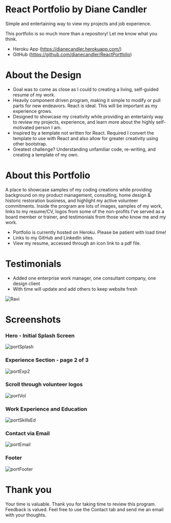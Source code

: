 # React Portfolio by Diane Candler

Simple and entertaining way to view my projects and job experience. 

This portfolio is so much more than a repository!  Let me know what you think.

* Heroku App (https://dianecandler.herokuapp.com/)
* GitHub (https://github.com/dianecandler/ReactPortfolio)

# About the Design
 * Goal was to come as close as I could to creating a living, self-guided resume of my work.
 * Heavily component driven program, making it simple to modify or pull parts for new endeavors.  React is ideal.  This will be important as my experience grows.
 * Designed to showcase my creativity while providing an entertainly way to review my projects, experience, and learn more about the highly self-motivated person I am.
 * Inspired by a template not written for React.  Required I convert the template to use with React and also allow for greater creativity using other bootstrap.
 * Greatest challenge?  Understanding unfamiliar code, re-writing, and creating a template of my own.

# About this Portfolio
A place to showcase samples of my coding creations while providing background on my product management, consulting, home design & historic restoration business, and highlight my active volunteer commitments.  Inside the program are lots of images, samples of my work, links to my resume/CV, logos from some of the non-profits I've served as a board member or trainer, and testimonials from those who know me and my work.  

 * Portfolio is currently hosted on Heroku. Please be patient with load time!
 * Links to my GitHub and LinkedIn sites.
 * View my resume, accessed through an icon link to a pdf file.

# Testimonials
 * Added one enterprise work manager, one consultant company, one design client
 * With time will update and add others to keep website fresh

![Ravi](https://user-images.githubusercontent.com/63519355/98007877-89069f80-1db9-11eb-8391-34aa0f27d54a.JPG)


# Screenshots

### Hero - Initial Splash Screen

![portSplash](https://user-images.githubusercontent.com/63519355/98009362-0ed71a80-1dbb-11eb-8cbd-ce3093d0fe5e.JPG)


### Experience Section - page 2 of 3

![portExp2](https://user-images.githubusercontent.com/63519355/98009576-4d6cd500-1dbb-11eb-8e2a-e0a27b23eaec.JPG)

### Scroll through volunteer logos 

![portVol](https://user-images.githubusercontent.com/63519355/98009573-4d6cd500-1dbb-11eb-8a3e-37a44db65c17.JPG)

### Work Experience and Education

![portSkillsEd](https://user-images.githubusercontent.com/63519355/98009572-4cd43e80-1dbb-11eb-84cf-f78087d49a00.JPG)

### Contact via Email

![portEmail](https://user-images.githubusercontent.com/63519355/98009568-4cd43e80-1dbb-11eb-9228-049b41fa25b3.JPG)

### Footer

![portFooter](https://user-images.githubusercontent.com/63519355/98009577-4d6cd500-1dbb-11eb-85e7-55ab8b48626e.JPG)


# Thank you
Your time is valuable.  Thank you for taking time to review this program.  Feedback is valued.  Feel free to use the Contact tab and send me an email with your thoughts.
